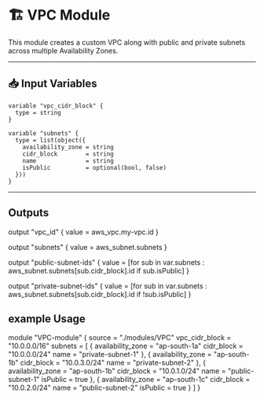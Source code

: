 # 🏗️ VPC Module

This module creates a custom VPC along with public and private subnets across multiple Availability Zones.

---

## 📥 Input Variables

```hcl
variable "vpc_cidr_block" {
  type = string
}

variable "subnets" {
  type = list(object({
    availability_zone = string
    cidr_block        = string
    name              = string
    isPublic          = optional(bool, false)
  }))
}
```

---

## Outputs

output "vpc_id" {
value = aws_vpc.my-vpc.id
}

output "subnets" {
value = aws_subnet.subnets
}

output "public-subnet-ids" {
value = [for sub in var.subnets : aws_subnet.subnets[sub.cidr_block].id if sub.isPublic]
}

output "private-subnet-ids" {
value = [for sub in var.subnets : aws_subnet.subnets[sub.cidr_block].id if !sub.isPublic]
}

## example Usage

module "VPC-module" {
source = "./modules/VPC"
vpc_cidr_block = "10.0.0.0/16"
subnets = [
{
availability_zone = "ap-south-1a"
cidr_block = "10.0.0.0/24"
name = "private-subnet-1"
},
{
availability_zone = "ap-south-1b"
cidr_block = "10.0.3.0/24"
name = "private-subnet-2"
},
{
availability_zone = "ap-south-1b"
cidr_block = "10.0.1.0/24"
name = "public-subnet-1"
isPublic = true
},
{
availability_zone = "ap-south-1c"
cidr_block = "10.0.2.0/24"
name = "public-subnet-2"
isPublic = true
}
]
}
